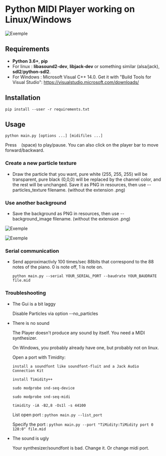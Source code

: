 # Python MIDI Player working on Linux/Windows

![Exemple](exemple1.gif)  

## Requirements
- **Python 3.6+**, **pip**
- For linux : **libasound2-dev**, **libjack-dev** or something similar (alsa/jack), **sdl2**/**python-sdl2**.
- For Windows : Microsoft Visual C++ 14.0. Get it with "Build Tools for Visual Studio": https://visualstudio.microsoft.com/downloads/

## Installation
`pip install --user -r requirements.txt`

## Usage
`python main.py [options ...] [midifiles ...]`

Press ` ` (space) to play/pause. You can also click on the player bar to move forward/backward.

### Create a new particle texture
- Draw the particle that you want, pure white (255, 255, 255) will be transparent,
pure black (0,0,0) will be replaced by the channel color, and the rest will be unchanged.
Save it as PNG in resources, then use --particles_texture filename. (without the extension .png)

### Use another background
- Save the background as PNG in resources, then use --background_image filename. (without the extension .png)

![Exemple](exemple2.png)  

![Exemple](exemple3.png)  

### Serial communication
- Send approximactivly 100 times/sec 88bits that correspond to the 88 notes of the piano. 0 is note off, 1 is note on.

    `python main.py --serial YOUR_SERIAL_PORT --baudrate YOUR_BAUDRATE file.mid`

### Troubleshooting
- The Gui is a bit laggy

    Disable Particles via option --no_particles

- There is no sound

    The Player doesn't produce any sound by itself. You need a MIDI synthesizer.

    On Windows, you probably already have one, but probably not on linux.

    Open a port with Timidity:

      install a soundfont like soundfont-fluit and a Jack Audio Connection Kit

      install Timidity++

      sudo modprobe snd-seq-device

      sudo modprobe snd-seq-midi

      timidity -iA -B2,8 -Os1l -s 44100

    List open port : `python main.py --list_port`

    Specify the port : `python main.py --port "TiMidity:TiMidity port 0 128:0" file.mid`

- The sound is ugly

    Your synthesizer/soundfont is bad. Change it. Or change midi port.
